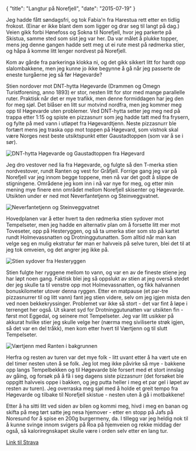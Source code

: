 {
    "title": "Langtur på Norefjell",
    "date": "2015-07-19"
}

Jeg hadde fått søndagsfri, og tok Fabia'n fra Harestua rett etter en tidlig frokost. (Einar er ikke blant dem som ligger og drar seg til langt på dag.) Veien gikk forbi Hønefoss og Sokna til Norefjell, hvor jeg parkerte på Skistua, samme sted som sist jeg var her. Da var målet å plukke topper, mens jeg denne gangen hadde sett meg ut ei rute mest på rødmerka stier, og håpa å komme litt lenger nordvest på Norefjell.
<!--more-->

Kom av gårde fra parkeringa klokka ni, og det gikk sikkert litt for hardt opp slalombakkene, men jeg kunne jo ikke begynne å gå når jeg passerte de eneste turgåerne jeg så før Høgevarde?

Stien nordover mot DNT-hytta Høgevarde (Drammen og Omegn Turistforening, anno 1893) er stor, nesten litt for stor med mange parallelle ruter. Praktisk når det er mye trafikk, men denne formiddagen har jeg den for meg sjøl. Det blåser en litt sur motvind nordfra, men jeg kommer meg opp til Høgevarde uten problemer. Ved DNT-hytta setter jeg meg ned på trappa etter 1:15 og spiste en pizzasnurr som jeg hadde tatt med fra frysern, og fylte på med vann i utløpet fra Høgevardtjenn. Neste pizzasnurr ble fortært mens jeg traska opp mot toppen på Høgevard, som vistnok skal være Norges nest beste utsiktspunkt etter Gaustadtoppen (som var å se i sør).

![DNT-hytta Høgevarde og Gaustadtoppen fra Høgevard](/img/2015-07-19_001.jpg)

Jeg dro vestover ned lia fra Høgevarde, og fulgte så den T-merka stien nordvestover, rundt Ranten og vest for Gråfjell. Forrige gang jeg var på Norefjell var jeg innom begge toppene, men nå var det godt å slippe de stigningene. Områdene jeg kom inn i nå var nye for meg, og etter min mening mye finere enn området mellom Norefjell skisenter og Høgevarde. Utsikten under er ned mot Neverfantetjenn og Steinveggvatnet.

![Neverfantetjenn og Steinveggvatnet](/img/2015-07-19_002.jpg)

Hovedplanen var å etter hvert ta den rødmerka stien sydover mot Tempelseter, men jeg hadde en alternativ plan om å forsette litt mer mot Toveseter, opp på Hesteryggen, og så ta umerka stier som sto på kartet rundt Holmevassnatten og Drotninggutunatten. Som alltid når man kan velge seg en mulig ekstratur  før man er halvveis på selve turen, blei det til at jeg tok omveien, og det angrer jeg ikke på.

![Stien sydover fra Hesteryggen](/img/2015-07-19_003.jpg)

Stien fulgte her ryggene mellom to vann, og var en av de fineste stiene jeg har løpt noen gang. Faktisk blei jeg så oppslukt av stien at jeg overså stedet der jeg skulle ta til venstre opp mot Holmevassnatten, og fikk halvannen bonuskilometer utover denna ryggen. Etter en matpause (et par-tre pizzasnurrer til og litt vann) fant jeg stien videre, selv om jeg igjen mista den ved noen bekkekryssinger. Problemet var ikke så stort - det var fint å løpe i terrenget her også. Ut skaret syd for Drotninggutunatten var utsikten fin - først mot Eggedal, og seinere mot Tempelseter. Jeg var litt usikker på akkurat hvilke stier jeg skulle velge her (nærma meg siviliserte strøk igjen, så det var en del tråkk), men kom etter hvert til Værtjenn og til slutt Tempelseter.

![Værtjenn med Ranten i bakgrunnen](/img/2015-07-19_004.jpg)

Herfra og resten av turen var det mye folk - litt uvant etter å ha vært ute en del timer nesten uten å se folk. Jeg lot meg ikke påvirke så mye - bakkene opp langs Tempelbekken og til Høgevarde ble forsert med et stort innslag av gåing, og forsøk på å få i seg dagens siste pizzasnurr (det forsøket ble oppgitt halvveis oppe i bakken, og jeg putta heller i meg et par gel i løpet av resten av turen). Jeg overraska meg sjøl med å holde et greit tempo fra Høgevarde og tilbake til Norefjell skistue - nesten uten å gå i motbakkene!

Etter å ha sitti litt ved siden av bilen og kommi meg, hivd i meg en banan og skifta på meg tørt satte jeg nesa hjemover - etter en stopp på Jafs på Noresund for å spise en 200g burgermeny, da. I tillegg var jeg heldig nok til å kunne svinge innom svigers på Roa på hjemveien og rekke middag der også, så kaloriregnskapet skulle være i orden selv etter en lang tur.

[Link til Strava](https://www.strava.com/activities/349725074)